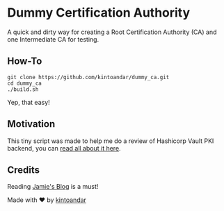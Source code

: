 # Dummy Certification Authority
A quick and dirty way for creating a Root Certification Authority (CA) and one Intermediate CA for testing.

## How-To
```
git clone https://github.com/kintoandar/dummy_ca.git
cd dummy_ca
./build.sh
```
Yep, that easy!

## Motivation
This tiny script was made to help me do a review of Hashicorp Vault PKI backend, you can [read all about it here](https://blog.kintoandar.com/2015/11/vault-PKI-made-easy.html).

## Credits
Reading [Jamie's Blog](https://jamielinux.com/docs/openssl-certificate-authority/) is a must!

Made with ♥️ by [kintoandar](https://blog.kintoandar.com)
